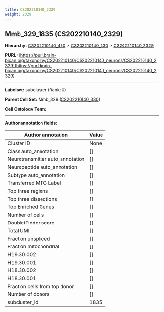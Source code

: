 ```yaml
---
title: CS202210140_2329
weight: 2329
---
```

## Mmb_329_1835 (CS202210140_2329)
<b>Hierarchy: </b>
[CS202210140_490](../CS202210140_490) >
[CS202210140_330](../CS202210140_330) >
[CS202210140_2329](../CS202210140_2329)

**PURL:** [https://purl.brain-bican.org/taxonomy/CS202210140/CS202210140_neurons/CS202210140_2329](https://purl.brain-bican.org/taxonomy/CS202210140/CS202210140_neurons/CS202210140_2329)

---


**Labelset:** subcluster (Rank: 0)

**Parent Cell Set:** Mmb_329 ([CS202210140_330](../CS202210140_330))



**Cell Ontology Term:** 

[MARKER GENES.]: #


---

[TRANSFERRED ANNOTATIONS.]: #


[AUTHOR ANNOTATION FIELDS.]: #


**Author annotation fields:**

| Author annotation | Value |
|-------------------|-------|
|Cluster ID|None|
|Class auto_annotation|[]|
|Neurotransmitter auto_annotation|[]|
|Neuropeptide auto_annotation|[]|
|Subtype auto_annotation|[]|
|Transferred MTG Label|[]|
|Top three regions|[]|
|Top three dissections|[]|
|Top Enriched Genes|[]|
|Number of cells|[]|
|DoubletFinder score|[]|
|Total UMI|[]|
|Fraction unspliced|[]|
|Fraction mitochondrial|[]|
|H19.30.002|[]|
|H19.30.001|[]|
|H18.30.002|[]|
|H18.30.001|[]|
|Fraction cells from top donor|[]|
|Number of donors|[]|
|subcluster_id|1835|
